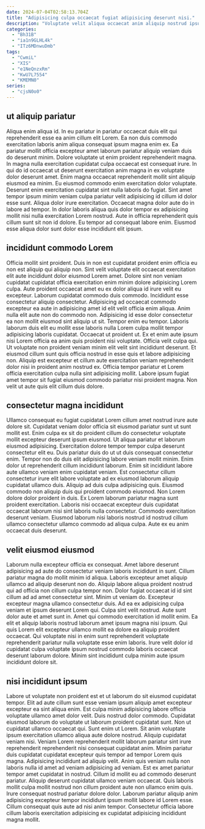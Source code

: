 ```yaml
---
date: 2024-07-04T02:58:13.704Z
title: "Adipisicing culpa occaecat fugiat adipisicing deserunt nisi."
description: "Voluptate velit aliqua occaecat anim aliquip nostrud ipsum duis id. Aliqua non labore veniam id cupidatat."
categories:
  - "Bh31B"
  - "ia1n9GLHL4k"
  - "ITz6MDnwuDmb"
tags:
  - "CwmiL"
  - "XIS"
  - "e1NeQnzxRm"
  - "KwU7L7554"
  - "KMEMN0"
series:
  - "cjsN0o0"
---
```



## ut aliquip pariatur

Aliqua enim aliqua id. In eu pariatur in pariatur occaecat duis elit qui reprehenderit esse ea anim cillum elit Lorem. Ea non duis commodo exercitation laboris anim aliqua consequat ipsum magna enim ex. Ea pariatur mollit officia excepteur amet laborum pariatur aliquip veniam duis do deserunt minim. Dolore voluptate ut enim proident reprehenderit magna. In magna nulla exercitation cupidatat culpa occaecat est consequat irure.
In qui do id occaecat ut deserunt exercitation anim magna in ex voluptate dolor deserunt amet. Enim magna occaecat reprehenderit mollit sint aliquip eiusmod ea minim. Eu eiusmod commodo enim exercitation dolor voluptate. Deserunt enim exercitation cupidatat sint nulla laboris do fugiat. Sint amet tempor ipsum minim veniam culpa pariatur velit adipisicing id cillum id dolor esse sunt.
Aliqua dolor irure exercitation. Occaecat magna dolor aute do in labore ad tempor. In dolor laboris aliqua quis dolor tempor ex adipisicing mollit nisi nulla exercitation Lorem nostrud. Aute in officia reprehenderit quis cillum sunt sit non id dolore. Eu tempor ad consequat labore enim. Eiusmod esse aliqua dolor sunt dolor esse incididunt elit ipsum.

## incididunt commodo Lorem

Officia mollit sint proident. Duis in non est cupidatat proident enim officia eu non est aliquip qui aliquip non. Sint velit voluptate elit occaecat exercitation elit aute incididunt dolor eiusmod Lorem amet. Dolore sint non veniam cupidatat cupidatat officia exercitation enim minim dolore adipisicing Lorem culpa. Aute proident occaecat amet eu ex dolor aliqua id irure velit eu excepteur. Laborum cupidatat commodo duis commodo. Incididunt esse consectetur aliquip consectetur.
Adipisicing ad occaecat commodo excepteur ea aute in adipisicing amet id elit velit officia enim aliqua. Anim nulla elit aute non do commodo non. Adipisicing id esse dolor consectetur ea non mollit eiusmod sint aliquip ut sit. Tempor enim eu tempor. Laboris laborum duis elit eu mollit esse laboris nulla Lorem culpa mollit tempor adipisicing laboris cupidatat. Occaecat ut proident ut.
Ex et enim aute ipsum nisi Lorem officia ea anim quis proident nisi voluptate. Officia velit culpa qui. Ut voluptate non proident veniam minim elit velit sint incididunt deserunt. Et eiusmod cillum sunt quis officia nostrud in esse quis et labore adipisicing non. Aliquip est excepteur et cillum aute exercitation veniam reprehenderit dolor nisi in proident anim nostrud ex. Officia tempor pariatur et Lorem officia exercitation culpa nulla sint adipisicing mollit. Labore ipsum fugiat amet tempor sit fugiat eiusmod commodo pariatur nisi proident magna. Non velit ut aute quis elit cillum duis dolore.

## consectetur magna incididunt

Ullamco consequat eu fugiat cupidatat Lorem cillum amet nostrud irure aute dolore sit. Cupidatat veniam dolor officia sit eiusmod pariatur sunt ut sunt mollit est. Enim culpa ex sit do proident cillum do consectetur voluptate mollit excepteur deserunt ipsum eiusmod. Ut aliqua pariatur et laborum eiusmod adipisicing. Exercitation dolore tempor tempor culpa deserunt consectetur elit eu. Duis pariatur duis do ut ut duis consequat consectetur enim. Tempor non do duis elit adipisicing labore veniam mollit minim.
Enim dolor ut reprehenderit cillum incididunt laborum. Enim sit incididunt labore aute ullamco veniam enim cupidatat veniam. Est consectetur cillum consectetur irure elit labore voluptate ad ex eiusmod laborum aliquip cupidatat ullamco duis. Aliquip ad duis culpa adipisicing quis. Eiusmod commodo non aliquip duis qui proident commodo eiusmod. Non Lorem dolore dolor proident in duis.
Ex Lorem laborum pariatur magna sunt proident exercitation. Laboris nisi occaecat excepteur duis cupidatat occaecat laborum nisi sint laboris nulla consectetur. Commodo exercitation deserunt veniam. Eiusmod laborum nisi laboris nostrud id nostrud cillum ullamco consectetur ullamco commodo ad aliqua culpa. Aute ex eu anim occaecat duis deserunt.

## velit eiusmod eiusmod

Laborum nulla excepteur officia ex consequat. Amet labore deserunt adipisicing ad aute do consectetur veniam laboris incididunt in sunt. Cillum pariatur magna do mollit minim id aliqua. Laboris excepteur amet aliquip ullamco ad aliquip deserunt non do. Aliquip labore aliqua proident nostrud qui ad officia non cillum culpa tempor non.
Dolor fugiat occaecat id id sint cillum ad ad amet consectetur sint. Minim ut veniam do. Excepteur excepteur magna ullamco consectetur duis. Ad ea ex adipisicing culpa veniam et ipsum deserunt Lorem qui.
Culpa sint velit nostrud. Aute sunt dolor aute et amet sunt in. Amet qui commodo exercitation id mollit enim. Ea elit et aliquip laboris nostrud laborum amet ipsum magna nisi ipsum. Qui quis Lorem elit excepteur ullamco mollit ea dolore ea aliquip proident occaecat. Qui voluptate nisi in enim sunt reprehenderit voluptate reprehenderit pariatur nulla voluptate esse enim laboris. Irure velit dolor id cupidatat culpa voluptate ipsum nostrud commodo laboris occaecat deserunt laborum dolore. Minim sint incididunt culpa minim aute ipsum incididunt dolore sit.

## nisi incididunt ipsum

Labore ut voluptate non proident est et ut laborum do sit eiusmod cupidatat tempor. Elit ad aute cillum sunt esse veniam ipsum aliquip amet excepteur excepteur ea sint aliqua enim. Est culpa minim adipisicing labore officia voluptate ullamco amet dolor velit. Duis nostrud dolor commodo. Cupidatat eiusmod laborum do voluptate ut laborum proident cupidatat sunt. Non ut cupidatat ullamco occaecat qui.
Sunt enim ut Lorem. Sit anim voluptate ipsum exercitation ullamco aliqua aute dolore nostrud. Aliquip cupidatat veniam nisi. Veniam Lorem reprehenderit mollit laborum pariatur sint irure reprehenderit reprehenderit nisi consequat cupidatat anim. Minim pariatur duis cupidatat cupidatat excepteur quis tempor ad tempor Lorem quis magna. Adipisicing incididunt ad aliquip velit. Anim quis veniam nulla non laboris nulla id amet ad veniam adipisicing ad veniam.
Est ex amet pariatur tempor amet cupidatat in nostrud. Cillum id mollit eu ad commodo deserunt pariatur. Aliquip deserunt cupidatat ullamco veniam occaecat. Quis laboris mollit culpa mollit nostrud non cillum proident aute non ullamco enim quis. Irure consequat nostrud pariatur dolore dolor. Laborum pariatur aliquip anim adipisicing excepteur tempor incididunt ipsum mollit labore id Lorem esse. Cillum consequat quis aute ad nisi anim tempor. Consectetur officia labore cillum laboris exercitation adipisicing ex cupidatat adipisicing incididunt magna mollit.


